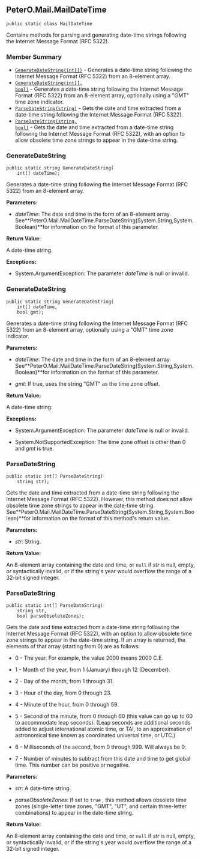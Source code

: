 ## PeterO.Mail.MailDateTime

    public static class MailDateTime

Contains methods for parsing and generating date-time strings following the Internet Message Format (RFC 5322).

### Member Summary
* <code>[GenerateDateString(int[])](#GenerateDateString_int)</code> - Generates a date-time string following the Internet Message Format (RFC 5322) from an 8-element array.
* <code>[GenerateDateString(int[], bool)](#GenerateDateString_int_bool)</code> - Generates a date-time string following the Internet Message Format (RFC 5322) from an 8-element array, optionally using a "GMT" time zone indicator.
* <code>[ParseDateString(string)](#ParseDateString_string)</code> - Gets the date and time extracted from a date-time string following the Internet Message Format (RFC 5322).
* <code>[ParseDateString(string, bool)](#ParseDateString_string_bool)</code> - Gets the date and time extracted from a date-time string following the Internet Message Format (RFC 5322), with an option to allow obsolete time zone strings to appear in the date-time string.

<a id="GenerateDateString_int"></a>
### GenerateDateString

    public static string GenerateDateString(
        int[] dateTime);

Generates a date-time string following the Internet Message Format (RFC 5322) from an 8-element array.

<b>Parameters:</b>

 * <i>dateTime</i>: The date and time in the form of an 8-element array. See**PeterO.Mail.MailDateTime.ParseDateString(System.String,System.Boolean)**for information on the format of this parameter.

<b>Return Value:</b>

A date-time string.

<b>Exceptions:</b>

 * System.ArgumentException:
The parameter <i>dateTime</i>
 is null or invalid.

<a id="GenerateDateString_int_bool"></a>
### GenerateDateString

    public static string GenerateDateString(
        int[] dateTime,
        bool gmt);

Generates a date-time string following the Internet Message Format (RFC 5322) from an 8-element array, optionally using a "GMT" time zone indicator.

<b>Parameters:</b>

 * <i>dateTime</i>: The date and time in the form of an 8-element array. See**PeterO.Mail.MailDateTime.ParseDateString(System.String,System.Boolean)**for information on the format of this parameter.

 * <i>gmt</i>: If true, uses the string "GMT" as the time zone offset.

<b>Return Value:</b>

A date-time string.

<b>Exceptions:</b>

 * System.ArgumentException:
The parameter <i>dateTime</i>
 is null or invalid.

 * System.NotSupportedException:
The time zone offset is other than 0 and  <i>gmt</i>
 is true.

<a id="ParseDateString_string"></a>
### ParseDateString

    public static int[] ParseDateString(
        string str);

Gets the date and time extracted from a date-time string following the Internet Message Format (RFC 5322). However, this method does not allow obsolete time zone strings to appear in the date-time string. See**PeterO.Mail.MailDateTime.ParseDateString(System.String,System.Boolean)**for information on the format of this method's return value.

<b>Parameters:</b>

 * <i>str</i>: String.

<b>Return Value:</b>

An 8-element array containing the date and time, or `null`  if  <i>str</i>
 is null, empty, or syntactically invalid, or if the string's year would overflow the range of a 32-bit signed integer.

<a id="ParseDateString_string_bool"></a>
### ParseDateString

    public static int[] ParseDateString(
        string str,
        bool parseObsoleteZones);

Gets the date and time extracted from a date-time string following the Internet Message Format (RFC 5322), with an option to allow obsolete time zone strings to appear in the date-time string. If an array is returned, the elements of that array (starting from 0) are as follows:

 * 0 - The year. For example, the value 2000 means 2000 C.E.

 * 1 - Month of the year, from 1 (January) through 12 (December).

 * 2 - Day of the month, from 1 through 31.

 * 3 - Hour of the day, from 0 through 23.

 * 4 - Minute of the hour, from 0 through 59.

 * 5 - Second of the minute, from 0 through 60 (this value can go up to 60 to accommodate leap seconds). (Leap seconds are additional seconds added to adjust international atomic time, or TAI, to an approximation of astronomical time known as coordinated universal time, or UTC.)

 * 6 - Milliseconds of the second, from 0 through 999. Will always be 0.

 * 7 - Number of minutes to subtract from this date and time to get global time. This number can be positive or negative.

<b>Parameters:</b>

 * <i>str</i>: A date-time string.

 * <i>parseObsoleteZones</i>: If set to  `true` , this method allows obsolete time zones (single-letter time zones, "GMT", "UT", and certain three-letter combinations) to appear in the date-time string.

<b>Return Value:</b>

An 8-element array containing the date and time, or `null`  if  <i>str</i>
 is null, empty, or syntactically invalid, or if the string's year would overflow the range of a 32-bit signed integer.
